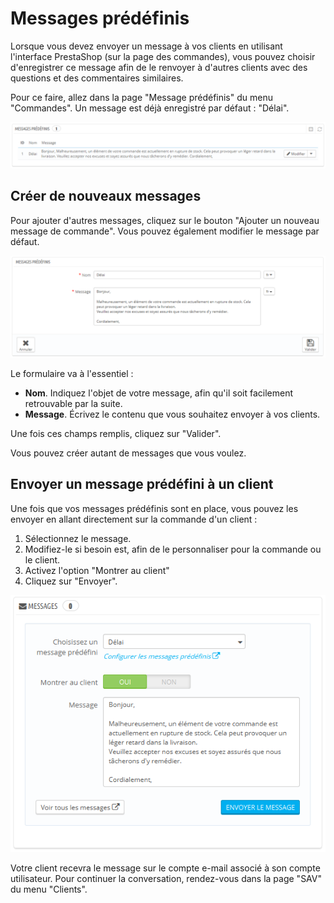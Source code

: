 # Messages prédéfinis

Lorsque vous devez envoyer un message à vos clients en utilisant l'interface PrestaShop (sur la page des commandes), vous pouvez choisir d'enregistrer ce message afin de le renvoyer à d'autres clients avec des questions et des commentaires similaires.

Pour ce faire, allez dans la page "Message prédéfinis" du menu "Commandes". Un message est déjà enregistré par défaut : "Délai".

![](../../../.gitbook/assets/23038636.png)

## Créer de nouveaux messages <a href="#messagespredefinis-creerdenouveauxmessages" id="messagespredefinis-creerdenouveauxmessages"></a>

Pour ajouter d'autres messages, cliquez sur le bouton "Ajouter un nouveau message de commande". Vous pouvez également modifier le message par défaut.

![](../../../.gitbook/assets/23038640.png)

Le formulaire va à l'essentiel :

* **Nom**. Indiquez l'objet de votre message, afin qu'il soit facilement retrouvable par la suite.
* **Message**. Écrivez le contenu que vous souhaitez envoyer à vos clients.

Une fois ces champs remplis, cliquez sur "Valider".

Vous pouvez créer autant de messages que vous voulez.

## Envoyer un message prédéfini à un client <a href="#messagespredefinis-envoyerunmessagepredefiniaunclient" id="messagespredefinis-envoyerunmessagepredefiniaunclient"></a>

Une fois que vos messages prédéfinis sont en place, vous pouvez les envoyer en allant directement sur la commande d'un client :

1. Sélectionnez le message.
2. Modifiez-le si besoin est, afin de le personnaliser pour la commande ou le client.
3. Activez l'option "Montrer au client"
4. Cliquez sur "Envoyer".

![](../../../.gitbook/assets/23038641.png)

Votre client recevra le message sur le compte e-mail associé à son compte utilisateur. Pour continuer la conversation, rendez-vous dans la page "SAV" du menu "Clients".
